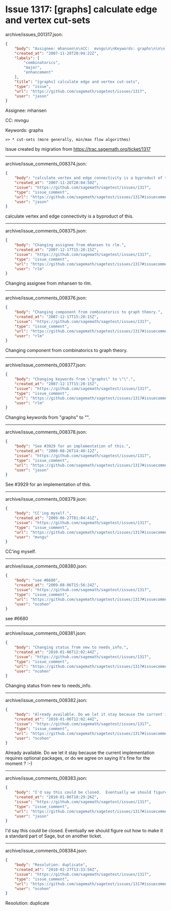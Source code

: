 # Issue 1317: [graphs] calculate edge and vertex cut-sets

archive/issues_001317.json:
```json
{
    "body": "Assignee: mhansen\n\nCC:  mvngu\n\nKeywords: graphs\n\n\n```\n>> * cut-sets (more generally, min/max flow algorithms)\n```\n\n\nIssue created by migration from https://trac.sagemath.org/ticket/1317\n\n",
    "created_at": "2007-11-28T20:04:22Z",
    "labels": [
        "combinatorics",
        "major",
        "enhancement"
    ],
    "title": "[graphs] calculate edge and vertex cut-sets",
    "type": "issue",
    "url": "https://github.com/sagemath/sagetest/issues/1317",
    "user": "jason"
}
```
Assignee: mhansen

CC:  mvngu

Keywords: graphs


```
>> * cut-sets (more generally, min/max flow algorithms)
```


Issue created by migration from https://trac.sagemath.org/ticket/1317





---

archive/issue_comments_008374.json:
```json
{
    "body": "calculate vertex and edge connectivity is a byproduct of this.",
    "created_at": "2007-11-28T20:04:50Z",
    "issue": "https://github.com/sagemath/sagetest/issues/1317",
    "type": "issue_comment",
    "url": "https://github.com/sagemath/sagetest/issues/1317#issuecomment-8374",
    "user": "jason"
}
```

calculate vertex and edge connectivity is a byproduct of this.



---

archive/issue_comments_008375.json:
```json
{
    "body": "Changing assignee from mhansen to rlm.",
    "created_at": "2007-12-17T15:20:15Z",
    "issue": "https://github.com/sagemath/sagetest/issues/1317",
    "type": "issue_comment",
    "url": "https://github.com/sagemath/sagetest/issues/1317#issuecomment-8375",
    "user": "rlm"
}
```

Changing assignee from mhansen to rlm.



---

archive/issue_comments_008376.json:
```json
{
    "body": "Changing component from combinatorics to graph theory.",
    "created_at": "2007-12-17T15:20:15Z",
    "issue": "https://github.com/sagemath/sagetest/issues/1317",
    "type": "issue_comment",
    "url": "https://github.com/sagemath/sagetest/issues/1317#issuecomment-8376",
    "user": "rlm"
}
```

Changing component from combinatorics to graph theory.



---

archive/issue_comments_008377.json:
```json
{
    "body": "Changing keywords from \"graphs\" to \"\".",
    "created_at": "2007-12-17T15:20:15Z",
    "issue": "https://github.com/sagemath/sagetest/issues/1317",
    "type": "issue_comment",
    "url": "https://github.com/sagemath/sagetest/issues/1317#issuecomment-8377",
    "user": "rlm"
}
```

Changing keywords from "graphs" to "".



---

archive/issue_comments_008378.json:
```json
{
    "body": "See #3929 for an implementation of this.",
    "created_at": "2008-08-26T14:40:12Z",
    "issue": "https://github.com/sagemath/sagetest/issues/1317",
    "type": "issue_comment",
    "url": "https://github.com/sagemath/sagetest/issues/1317#issuecomment-8378",
    "user": "jason"
}
```

See #3929 for an implementation of this.



---

archive/issue_comments_008379.json:
```json
{
    "body": "CC'ing myself.",
    "created_at": "2009-06-27T01:04:41Z",
    "issue": "https://github.com/sagemath/sagetest/issues/1317",
    "type": "issue_comment",
    "url": "https://github.com/sagemath/sagetest/issues/1317#issuecomment-8379",
    "user": "mvngu"
}
```

CC'ing myself.



---

archive/issue_comments_008380.json:
```json
{
    "body": "see #6680",
    "created_at": "2009-08-06T15:56:24Z",
    "issue": "https://github.com/sagemath/sagetest/issues/1317",
    "type": "issue_comment",
    "url": "https://github.com/sagemath/sagetest/issues/1317#issuecomment-8380",
    "user": "ncohen"
}
```

see #6680



---

archive/issue_comments_008381.json:
```json
{
    "body": "Changing status from new to needs_info.",
    "created_at": "2010-01-06T12:02:44Z",
    "issue": "https://github.com/sagemath/sagetest/issues/1317",
    "type": "issue_comment",
    "url": "https://github.com/sagemath/sagetest/issues/1317#issuecomment-8381",
    "user": "ncohen"
}
```

Changing status from new to needs_info.



---

archive/issue_comments_008382.json:
```json
{
    "body": "Already available. Do we let it stay because the current implementation requires optional packages, or do we agree on saying it's fine for the moment ? :-)",
    "created_at": "2010-01-06T12:02:44Z",
    "issue": "https://github.com/sagemath/sagetest/issues/1317",
    "type": "issue_comment",
    "url": "https://github.com/sagemath/sagetest/issues/1317#issuecomment-8382",
    "user": "ncohen"
}
```

Already available. Do we let it stay because the current implementation requires optional packages, or do we agree on saying it's fine for the moment ? :-)



---

archive/issue_comments_008383.json:
```json
{
    "body": "I'd say this could be closed.  Eventually we should figure out how to make it a standard part of Sage, but on another ticket.",
    "created_at": "2010-01-06T18:29:26Z",
    "issue": "https://github.com/sagemath/sagetest/issues/1317",
    "type": "issue_comment",
    "url": "https://github.com/sagemath/sagetest/issues/1317#issuecomment-8383",
    "user": "jason"
}
```

I'd say this could be closed.  Eventually we should figure out how to make it a standard part of Sage, but on another ticket.



---

archive/issue_comments_008384.json:
```json
{
    "body": "Resolution: duplicate",
    "created_at": "2010-02-27T13:33:56Z",
    "issue": "https://github.com/sagemath/sagetest/issues/1317",
    "type": "issue_comment",
    "url": "https://github.com/sagemath/sagetest/issues/1317#issuecomment-8384",
    "user": "ncohen"
}
```

Resolution: duplicate

